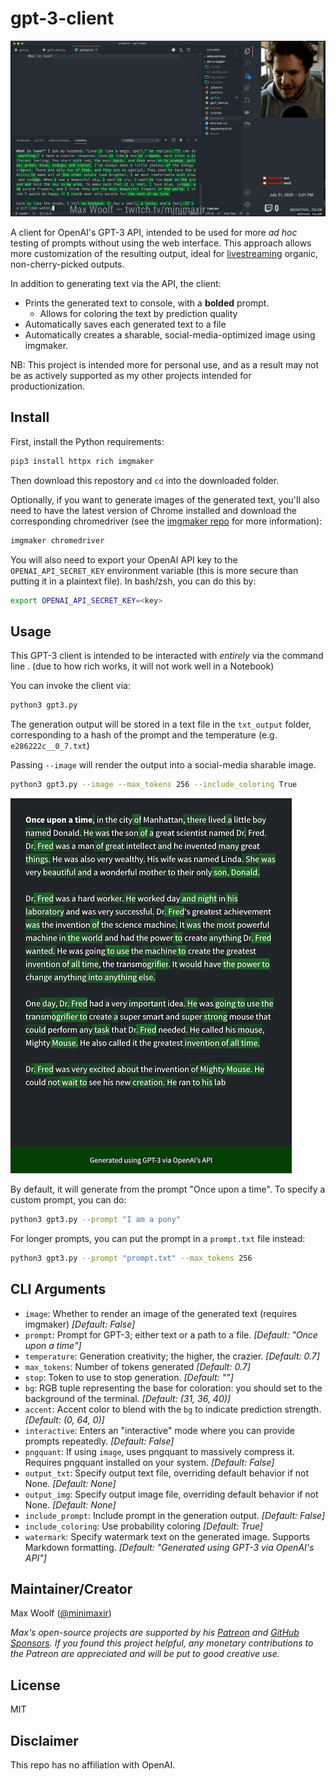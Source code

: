 # gpt-3-client

[![](demo.png)](https://www.youtube.com/watch?v=kvgWeaRCuls)

A client for OpenAI's GPT-3 API, intended to be used for more _ad hoc_ testing of prompts without using the web interface. This approach allows more customization of the resulting output, ideal for [livestreaming](https://www.youtube.com/watch?v=kvgWeaRCuls) organic, non-cherry-picked outputs.

In addition to generating text via the API, the client:

- Prints the generated text to console, with a **bolded** prompt.
  - Allows for coloring the text by prediction quality
- Automatically saves each generated text to a file
- Automatically creates a sharable, social-media-optimized image using imgmaker.

NB: This project is intended more for personal use, and as a result may not be as actively supported as my other projects intended for productionization.

## Install

First, install the Python requirements:

```sh
pip3 install httpx rich imgmaker
```

Then download this repostory and `cd` into the downloaded folder.

Optionally, if you want to generate images of the generated text, you'll also need to have the latest version of Chrome installed and download the corresponding chromedriver (see the [imgmaker repo](https://github.com/minimaxir/imgmaker) for more information):

```sh
imgmaker chromedriver
```

You will also need to export your OpenAI API key to the `OPENAI_API_SECRET_KEY` environment variable (this is more secure than putting it in a plaintext file). In bash/zsh, you can do this by:

```sh
export OPENAI_API_SECRET_KEY=<key>
```

## Usage

This GPT-3 client is intended to be interacted with _entirely_ via the command line . (due to how rich works, it will not work well in a Notebook)

You can invoke the client via:

```sh
python3 gpt3.py
```

The generation output will be stored in a text file in the `txt_output` folder, corresponding to a hash of the prompt and the temperature (e.g. `e286222c__0_7.txt`)

Passing `--image` will render the output into a social-media sharable image.

```sh
python3 gpt3.py --image --max_tokens 256 --include_coloring True
```

![](demo_output.png)

By default, it will generate from the prompt "Once upon a time". To specify a custom prompt, you can do:

```sh
python3 gpt3.py --prompt "I am a pony"
```

For longer prompts, you can put the prompt in a `prompt.txt` file instead:

```sh
python3 gpt3.py --prompt "prompt.txt" --max_tokens 256
```

## CLI Arguments

- `image`: Whether to render an image of the generated text (requires imgmaker) _[Default: False]_
- `prompt`: Prompt for GPT-3; either text or a path to a file. _[Default: "Once upon a time"]_
- `temperature`: Generation creativity; the higher, the crazier. _[Default: 0.7]_
- `max_tokens`: Number of tokens generated _[Default: 0.7]_
- `stop`: Token to use to stop generation. _[Default: ""]_
- `bg`: RGB tuple representing the base for coloration: you should set to the background of the terminal. _[Default: (31, 36, 40)]_
- `accent`: Accent color to blend with the `bg` to indicate prediction strength. _[Default: (0, 64, 0)]_
- `interactive`: Enters an "interactive" mode where you can provide prompts repeatedly. _[Default: False]_
- `pngquant`: If using `image`, uses pngquant to massively compress it. Requires pngquant installed on your system. _[Default: False]_
- `output_txt`: Specify output text file, overriding default behavior if not None. _[Default: None]_
- `output_img`: Specify output image file, overriding default behavior if not None. _[Default: None]_
- `include_prompt`: Include prompt in the generation output. _[Default: False]_
- `include_coloring`: Use probability coloring _[Default: True]_
- `watermark`: Specify watermark text on the generated image. Supports Markdown formatting. _[Default: "Generated using GPT-3 via OpenAI's API"]_

## Maintainer/Creator

Max Woolf ([@minimaxir](https://minimaxir.com))

_Max's open-source projects are supported by his [Patreon](https://www.patreon.com/minimaxir) and [GitHub Sponsors](https://github.com/sponsors/minimaxir). If you found this project helpful, any monetary contributions to the Patreon are appreciated and will be put to good creative use._

## License

MIT

## Disclaimer

This repo has no affiliation with OpenAI.
